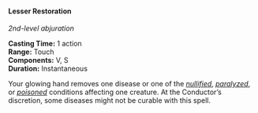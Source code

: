 #### Lesser Restoration
<!-- markdownlint-disable link-image-reference-definitions -->
[_metadata_:spell_name]:- "Lesser Restoration"
[_metadata_:spell_level]:- "2"
[_metadata_:spell_school]:- "abjuration"
[_metadata_:ritual]:- "false"
[_metadata_:casting_time_amount]:- "1"
[_metadata_:casting_time_unit]:- "action"
[_metadata_:range]:- "Touch"
[_metadata_:target]:- "one creature"
[_metadata_:components_verbal]:- "true"
[_metadata_:components_somatic]:- "true"
[_metadata_:components_material]:- "false"
[_metadata_:duration]:- "Instantaneous"
[_metadata_:concentration]:- "false"
[_metadata_:compared_to_wotc_srd_5.1]:- "mechanics_same_wording_different"
[_metadata_:compared_to_a5e_srd]:- "mechanics_same_wording_different"
<!-- markdownlint-disable-next-line no-emphasis-as-heading -->
_2nd-level abjuration_

**Casting Time:** 1 action \
**Range:** Touch \
**Components:** V, S \
**Duration:** Instantaneous

Your glowing hand removes one disease or one of the _[<span class="condition">nullified</span>](#Conditions_nullified)_, _[<span class="condition">paralyzed</span>](#Conditions_paralyzed)_, or _[<span class="condition">poisoned</span>](#Conditions_poisoned)_ conditions affecting one creature.
At the Conductor’s discretion, some diseases might not be curable with this spell.
